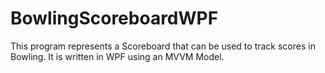 # BowlingScoreboardWPF
This program represents a Scoreboard that can be used to track scores in Bowling. It is written in WPF using an MVVM Model.
